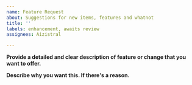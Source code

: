```yaml
---
name: Feature Request
about: Suggestions for new items, features and whatnot
title: ''
labels: enhancement, awaits review
assignees: Aizistral

---
```


**Provide a detailed and clear description of feature or change that you want to offer.**

**Describe why you want this. If there's a reason.**
